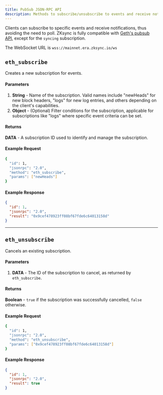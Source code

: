 ```yaml
---
title: PubSub JSON-RPC API
description: Methods to subscribe/unsubscribe to events and receive notifications on ZKsync Chains.
---
```


Clients can subscribe to specific events and receive notifications,
thus avoiding the need to poll. ZKsync is fully compatible with [Geth's pubsub API](https://geth.ethereum.org/docs/interacting-with-geth/rpc/pubsub),
except for the `syncing` subscription.

The WebSocket URL is `wss://mainnet.era.zksync.io/ws`

## `eth_subscribe`

Creates a new subscription for events.

#### Parameters

1. **String** - Name of the subscription. Valid names include "newHeads" for new block headers, "logs" for new log entries,
and others depending on the client's capabilities.
1. **Object** - (Optional) Filter conditions for the subscription, applicable for subscriptions like "logs" where specific event criteria can be set.

#### Returns

**DATA** - A subscription ID used to identify and manage the subscription.

#### Example Request

```sh
{
  "id": 1,
  "jsonrpc": "2.0",
  "method": "eth_subscribe",
  "params": ["newHeads"]
}
```

#### Example Response

```json
{
  "id": 1,
  "jsonrpc": "2.0",
  "result": "0x9cef478923ff08bf67fde6c64013158d"
}
```

---

## `eth_unsubscribe`

Cancels an existing subscription.

#### Parameters

1. **DATA** - The ID of the subscription to cancel, as returned by `eth_subscribe`.

#### Returns

**Boolean** - `true` if the subscription was successfully cancelled, `false` otherwise.

#### Example Request

```sh
{
  "id": 1,
  "jsonrpc": "2.0",
  "method": "eth_unsubscribe",
  "params": ["0x9cef478923ff08bf67fde6c64013158d"]
}
```

#### Example Response

```json
{
  "id": 1,
  "jsonrpc": "2.0",
  "result": true
}
```
